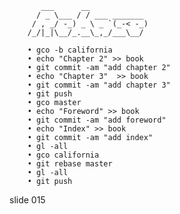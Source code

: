            ___      __
          / _ \___ / / ___ _______
         / , _/ -_) _ \ _ `(_-< -_)
        /_/|_|\__/_.__\_,_/___\__/

        • gco -b california
        • echo "Chapter 2" >> book
        • git commit -am "add chapter 2"
        • echo "Chapter 3"  >> book
        • git commit -am "add chapter 3"
        • git push
        • gco master
        • echo "Foreword" >> book
        • git commit -am "add foreword"
        • echo "Index" >> book
        • git commit -am "add index"
        • gl -all
        • gco california
        • git rebase master
        • gl -all
        • git push

















































































slide 015
